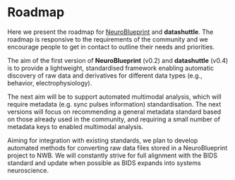 # Roadmap

Here we present the roadmap for
[NeuroBlueprint](https://neuroblueprint.neuroinformatics.dev/)
and **datashuttle**. The roadmap is responsive to the requirements
of the community and we encourage people to get in
contact to outline their needs and priorities.

The aim of the first version of **NeuroBlueprint** (v0.2) and **datashuttle** (v0.4)
is to provide a lightweight, standardised framework enabling automatic discovery
of raw data and derivatives for different data types (e.g., behavior, electrophysiology).

The next aim will be to support automated multimodal analysis, which will
require metadata (e.g. sync pulses information) standardisation.
The next versions will focus on recommending a general metadata standard
based on those already used in the community, and requiring a small number
of metadata keys to enabled multimodal analysis.

Aiming for integration with existing standards, we plan to develop
automated methods for converting raw data files stored in a NeuroBlueprint
project to NWB. We will constantly strive for full alignment with the BIDS
standard and update when possible as BIDS expands into systems neuroscience.
